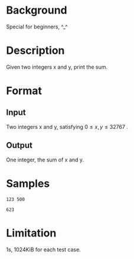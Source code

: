 # Background
Special for beginners, ^_^

# Description
Given two integers x and y, print the sum.

# Format

## Input
Two integers x and y, satisfying $0\leq x,y\leq 32767$ .

## Output
One integer, the sum of x and y.

# Samples

```input1
123 500
```

```output1
623
```

# Limitation
1s, 1024KiB for each test case.
 